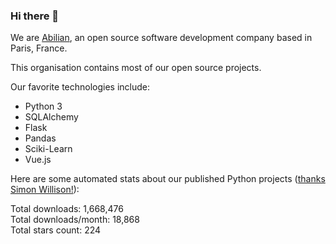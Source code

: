### Hi there 👋

We are [Abilian](https://abilian.com/), an open source software development company based in Paris, France.

This organisation contains most of our open source projects.

Our favorite technologies include:

- Python 3
- SQLAlchemy
- Flask
- Pandas
- Sciki-Learn
- Vue.js

Here are some automated stats about our published Python projects
([thanks Simon Willison!][sw-post]):

<!--marker-->
Total downloads: 1,668,476<br>
Total downloads/month: 18,868<br>
Total stars count: 224
<!--end-->

[sw-post]: https://simonwillison.net/2020/Jul/10/self-updating-profile-readme/